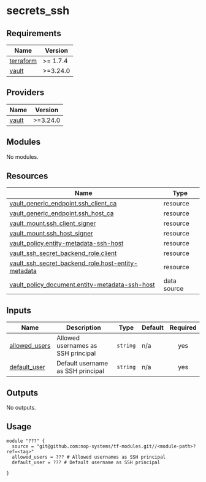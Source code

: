 # secrets_ssh

<!-- BEGIN_TF_DOCS -->
## Requirements

| Name | Version |
|------|---------|
| <a name="requirement_terraform"></a> [terraform](#requirement\_terraform) | >= 1.7.4 |
| <a name="requirement_vault"></a> [vault](#requirement\_vault) | >=3.24.0 |

## Providers

| Name | Version |
|------|---------|
| <a name="provider_vault"></a> [vault](#provider\_vault) | >=3.24.0 |

## Modules

No modules.

## Resources

| Name | Type |
|------|------|
| [vault_generic_endpoint.ssh_client_ca](https://registry.terraform.io/providers/hashicorp/vault/latest/docs/resources/generic_endpoint) | resource |
| [vault_generic_endpoint.ssh_host_ca](https://registry.terraform.io/providers/hashicorp/vault/latest/docs/resources/generic_endpoint) | resource |
| [vault_mount.ssh_client_signer](https://registry.terraform.io/providers/hashicorp/vault/latest/docs/resources/mount) | resource |
| [vault_mount.ssh_host_signer](https://registry.terraform.io/providers/hashicorp/vault/latest/docs/resources/mount) | resource |
| [vault_policy.entity-metadata-ssh-host](https://registry.terraform.io/providers/hashicorp/vault/latest/docs/resources/policy) | resource |
| [vault_ssh_secret_backend_role.client](https://registry.terraform.io/providers/hashicorp/vault/latest/docs/resources/ssh_secret_backend_role) | resource |
| [vault_ssh_secret_backend_role.host-entity-metadata](https://registry.terraform.io/providers/hashicorp/vault/latest/docs/resources/ssh_secret_backend_role) | resource |
| [vault_policy_document.entity-metadata-ssh-host](https://registry.terraform.io/providers/hashicorp/vault/latest/docs/data-sources/policy_document) | data source |

## Inputs

| Name | Description | Type | Default | Required |
|------|-------------|------|---------|:--------:|
| <a name="input_allowed_users"></a> [allowed\_users](#input\_allowed\_users) | Allowed usernames as SSH principal | `string` | n/a | yes |
| <a name="input_default_user"></a> [default\_user](#input\_default\_user) | Default username as SSH principal | `string` | n/a | yes |

## Outputs

No outputs.

## Usage

```hcl
module "???" {
  source = "git@github.com:nop-systems/tf-modules.git//<module-path>?ref=<tag>"
  allowed_users = ??? # Allowed usernames as SSH principal
  default_user = ??? # Default username as SSH principal
    
}
```
<!-- END_TF_DOCS -->
